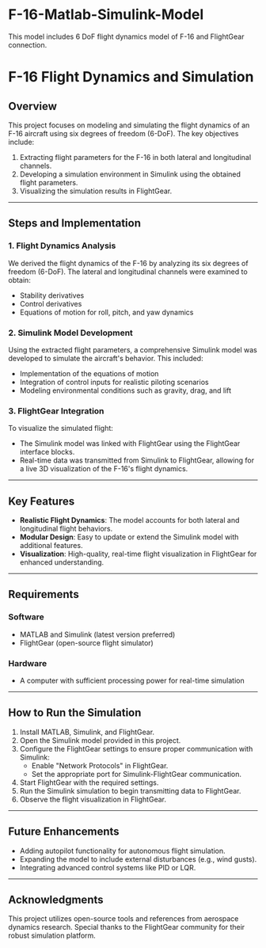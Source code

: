 # F-16-Matlab-Simulink-Model
This model includes 6 DoF flight dynamics model of F-16 and FlightGear connection.

# F-16 Flight Dynamics and Simulation

## Overview
This project focuses on modeling and simulating the flight dynamics of an F-16 aircraft using six degrees of freedom (6-DoF). The key objectives include:

1. Extracting flight parameters for the F-16 in both lateral and longitudinal channels.
2. Developing a simulation environment in Simulink using the obtained flight parameters.
3. Visualizing the simulation results in FlightGear.

---

## Steps and Implementation

### 1. **Flight Dynamics Analysis**
We derived the flight dynamics of the F-16 by analyzing its six degrees of freedom (6-DoF). The lateral and longitudinal channels were examined to obtain:
- Stability derivatives
- Control derivatives
- Equations of motion for roll, pitch, and yaw dynamics

### 2. **Simulink Model Development**
Using the extracted flight parameters, a comprehensive Simulink model was developed to simulate the aircraft's behavior. This included:
- Implementation of the equations of motion
- Integration of control inputs for realistic piloting scenarios
- Modeling environmental conditions such as gravity, drag, and lift

### 3. **FlightGear Integration**
To visualize the simulated flight:
- The Simulink model was linked with FlightGear using the FlightGear interface blocks.
- Real-time data was transmitted from Simulink to FlightGear, allowing for a live 3D visualization of the F-16's flight dynamics.

---

## Key Features
- **Realistic Flight Dynamics**: The model accounts for both lateral and longitudinal flight behaviors.
- **Modular Design**: Easy to update or extend the Simulink model with additional features.
- **Visualization**: High-quality, real-time flight visualization in FlightGear for enhanced understanding.

---

## Requirements

### Software
- MATLAB and Simulink (latest version preferred)
- FlightGear (open-source flight simulator)

### Hardware
- A computer with sufficient processing power for real-time simulation

---

## How to Run the Simulation
1. Install MATLAB, Simulink, and FlightGear.
2. Open the Simulink model provided in this project.
3. Configure the FlightGear settings to ensure proper communication with Simulink:
   - Enable "Network Protocols" in FlightGear.
   - Set the appropriate port for Simulink-FlightGear communication.
4. Start FlightGear with the required settings.
5. Run the Simulink simulation to begin transmitting data to FlightGear.
6. Observe the flight visualization in FlightGear.

---

## Future Enhancements
- Adding autopilot functionality for autonomous flight simulation.
- Expanding the model to include external disturbances (e.g., wind gusts).
- Integrating advanced control systems like PID or LQR.

---

## Acknowledgments
This project utilizes open-source tools and references from aerospace dynamics research. Special thanks to the FlightGear community for their robust simulation platform.


